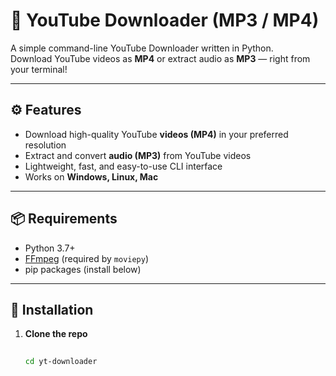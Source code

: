# 🎵 YouTube Downloader (MP3 / MP4)

A simple command-line YouTube Downloader written in Python.  
Download YouTube videos as **MP4** or extract audio as **MP3** — right from your terminal!

---

## ⚙️ Features

- Download high-quality YouTube **videos (MP4)** in your preferred resolution
- Extract and convert **audio (MP3)** from YouTube videos
- Lightweight, fast, and easy-to-use CLI interface
- Works on **Windows, Linux, Mac**

---

## 📦 Requirements

- Python 3.7+
- [FFmpeg](https://ffmpeg.org/download.html) (required by `moviepy`)
- pip packages (install below)

---

## 🚀 Installation

1. **Clone the repo**
   ```bash
  
   cd yt-downloader
